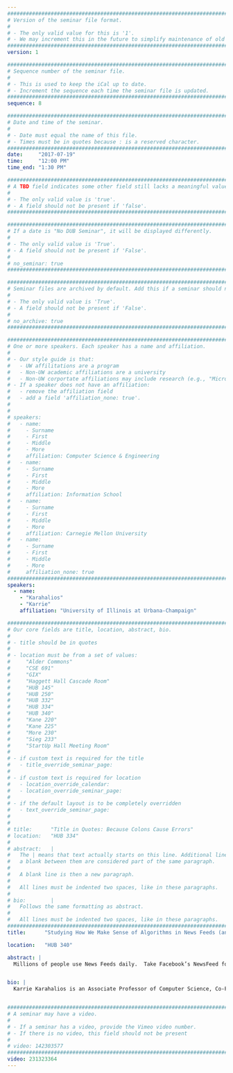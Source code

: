 ```yaml
---
################################################################################
# Version of the seminar file format.
#
# - The only valid value for this is '1'.
# - We may increment this in the future to simplify maintenance of old seminars.
################################################################################
version: 1

################################################################################
# Sequence number of the seminar file.
#
# - This is used to keep the iCal up to date.
# - Increment the sequence each time the seminar file is updated.
################################################################################
sequence: 8

################################################################################
# Date and time of the seminar.
#
# - Date must equal the name of this file.
# - Times must be in quotes because : is a reserved character.
################################################################################
date:     "2017-07-19"
time:     "12:00 PM"
time_end: "1:30 PM"

################################################################################
# A TBD field indicates some other field still lacks a meaningful value.
#
# - The only valid value is 'true'.
# - A field should not be present if 'false'.
################################################################################

################################################################################
# If a date is "No DUB Seminar", it will be displayed differently.
#
# - The only valid value is 'True'.
# - A field should not be present if 'False'.
#
# no_seminar: true
################################################################################

################################################################################
# Seminar files are archived by default. Add this if a seminar should not be.
#
# - The only valid value is 'True'.
# - A field should not be present if 'False'.
#
# no_archive: true
################################################################################

################################################################################
# One or more speakers. Each speaker has a name and affiliation.
#
# - Our style guide is that:
#   - UW affilitations are a program
#   - Non-UW academic affiliations are a university
#   - Non-UW corportate affiliations may include research (e.g., "Microsoft Research")
# - If a speaker does not have an affiliation:
#   - remove the affiliation field
#   - add a field 'affiliation_none: true'.
#
#
# speakers:
#   - name: 
#     - Surname
#     - First
#     - Middle
#     - More
#     affiliation: Computer Science & Engineering 
#   - name: 
#     - Surname
#     - First
#     - Middle
#     - More
#     affiliation: Information School 
#   - name: 
#     - Surname
#     - First
#     - Middle
#     - More
#     affiliation: Carnegie Mellon University 
#   - name:
#     - Surname
#     - First
#     - Middle
#     - More
#     affiliation_none: true
################################################################################
speakers:
  - name:
    - "Karahalios"
    - "Karrie"
    affiliation: "University of Illinois at Urbana-Champaign"

################################################################################
# Our core fields are title, location, abstract, bio.
#
# - title should be in quotes
#
# - location must be from a set of values:
#     "Alder Commons"
#     "CSE 691"
#     "GIX"
#     "Haggett Hall Cascade Room"
#     "HUB 145"
#     "HUB 250"
#     "HUB 332"
#     "HUB 334"
#     "HUB 340"
#     "Kane 220"
#     "Kane 225"
#     "More 230"
#     "Sieg 233"
#     "StartUp Hall Meeting Room"
#
# - if custom text is required for the title
#   - title_override_seminar_page:
#
# - if custom text is required for location
#   - location_override_calendar:
#   - location_override_seminar_page:
#
# - if the default layout is to be completely overridden
#   - text_override_seminar_page:
#
#
# title:      "Title in Quotes: Because Colons Cause Errors"
# location:   "HUB 334"
#
# abstract:   |
#   The | means that text actually starts on this line. Additional lines without
#   a blank between them are considered part of the same paragraph.
#
#   A blank line is then a new paragraph.
#
#   All lines must be indented two spaces, like in these paragraphs.
#
# bio:        |
#   Follows the same formatting as abstract.
#
#   All lines must be indented two spaces, like in these paragraphs.
################################################################################
title:      "Studying How We Make Sense of Algorithms in News Feeds (and the Challenges Faced when Conducting such Studies)"

location:   "HUB 340"

abstract: |
  Millions of people use News Feeds daily.  Take Facebook’s NewsFeed for example.  This list of updating stories that appears front and center on Facebook home pages displays a curated or filtered list of stories selected from a pool of all stories written by one’s network of friends. How does the News Feed “algorithm” choose which stories to include in News Feed?  Such algorithms are buried not only outside of human perception, but behind walls of intellectual property. How does one begin to make sense of them?!  While occasionally mentioned in blog posts, the News Feed algorithm is a black box —  most often discussed when it’s perceived as “broken” or “illegally” fixed. Some people know their feed is curated; some don’t. People may have theories about how algorithms filter their feeds, but proving such theories is difficult. In this talk I discuss algorithm awareness of feeds through a series of social media narrative visualizations, viewers reactions to their feed, and folk theories created by users to make sense of their feed. This leads to a discussion of how to use design as a signal for algorithmic process, and the social and legal challenges in doing this work.


bio: |
  Karrie Karahalios is an Associate Professor of Computer Science, Co-Founder of the Center for People and Infrastructures at the University of Illinois at Urbana-Champaign. And she is a Senior Research Scientist at Adobe. Karahalios completed an S.B. in Electrical Engineering, an M.Eng. in Electrical Engineering and Computer Science, and an S.M. and Ph.D in Media Arts and Sciences at MIT. Her work focuses on the interaction between people and the social cues they perceive in networked electronic spaces. She is particularly interested in the design/analysis of social media systems, communication dynamics, and assistive technologies for communication in non-lab environments. She received the Alfred P. Sloan Research Fellowship, the Faculty Early-Career Development Award from the US National Science Foundation (NSF CAREER), and Microsoft’s A. Richard Newton Breakthrough Research Award in the area of human-centered computing. In addition, she is five-time winner of the ACM Best Paper award for her work on social media.


################################################################################
# A seminar may have a video.
#
# - If a seminar has a video, provide the Vimeo video number.
# - If there is no video, this field should not be present
#
# video: 142303577
################################################################################
video: 231323364
---
```

